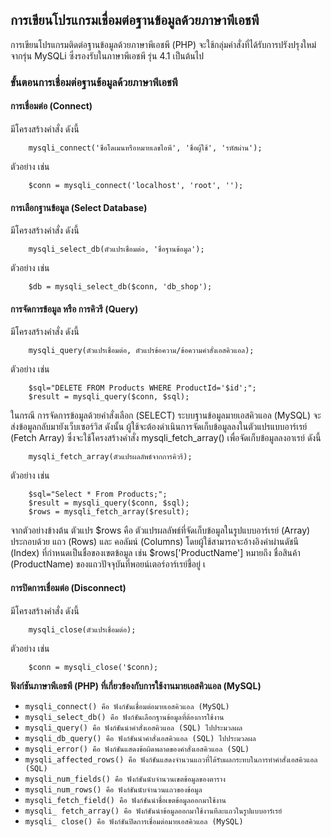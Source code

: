 ## การเขียนโปรแกรมเชื่อมต่อฐานข้อมูลด้วยภาษาพีเอชพี
การเขียนโปรแกรมติดต่อฐานข้อมูลด้วยภาษาพีเอชพี (PHP) จะใช้กลุ่มคำสั่งที่ได้รับการปรังปรุงใหม่จากรุ่น MySQLi ซึ่งรองรับในภาษาพีเอชพี รุ่น 4.1 เป็นต้นไป

### ขั้นตอนการเชื่อมต่อฐานข้อมูลด้วยภาษาพีเอชพี
#### การเชื่อมต่อ (Connect) 
มีโครงสร้างคำสั่ง ดังนี้
```
    mysqli_connect('ชื่อโดเมนหรือหมายเลขไอพี', 'ชื่อผู้ใช้', 'รหัสผ่าน');
```
ตัวอย่าง เช่น
```
    $conn = mysqli_connect('localhost', 'root', '');
```

#### การเลือกฐานข้อมูล (Select Database) 
มีโครงสร้างคำสั่ง ดังนี้
```
    mysqli_select_db(ตัวแปรเชื่อมต่อ, 'ชื่อฐานข้อมูล');
```
ตัวอย่าง เช่น
```
    $db = mysqli_select_db($conn, 'db_shop');
```

#### การจัดการข้อมูล หรือ การคิวรี (Query)
มีโครงสร้างคำสั่ง ดังนี้
```
    mysqli_query(ตัวแปรเชื่อมต่อ, ตัวแปรข้อความ/ข้อความคำสั่งเอสคิวแอล);
```
ตัวอย่าง เช่น
```
    $sql="DELETE FROM Products WHERE ProductId='$id';";
    $result = mysqli_query($conn, $sql);
```
ในกรณี การจัดการข้อมูลด้วยคำสั่งเลือก (SELECT) ระบบฐานข้อมูลมายเอสคิวแอล (MySQL) จะส่งข้อมูลกลับมายังเว็บเซอร์วิส ดังนั้น ผู้ใช้จะต้องดำเนินการจัดเก็บข้อมูลลงในตัวแปรแบบอาร์เรย์ (Fetch Array) ซึ่งจะใช้โครงสร้างคำสั่ง mysqli_fetch_array() เพื่อจัดเก็บข้อมูลลงอาเรย์ ดังนี้
```
    mysqli_fetch_array(ตัวแปรผลลัพธ์จากการคิวรี);
```
ตัวอย่าง เช่น
```
    $sql="Select * From Products;";
    $result = mysqli_query($conn, $sql);
    $rows = mysqli_fetch_array($result);
```
จากตัวอย่างข้างต้น ตัวแปร $rows คือ ตัวแปรผลลัพธ์ที่จัดเก็บข้อมูลในรูปแบบอาร์เรย์ (Array) ประกอบด้วย แถว (Rows) และ คอลัมน์ (Columns) โดยผู้ใช้สามารถจะอ้างอิงค่าผ่านดัชนี (Index) ที่กำหนดเป็นชื่อของเขตข้อมูล เช่น $rows['ProductName'] หมายถึง ชื่อสินค้า (ProductName) ของแถวปัจจุบันที่พอยน์เตอร์อาร์เรย์ชี้อยู่ เ

#### การปิดการเชื่อมต่อ (Disconnect) 
มีโครงสร้างคำสั่ง ดังนี้
```
    mysqli_close(ตัวแปรเชื่อมต่อ);
```
ตัวอย่าง เช่น
```
    $conn = mysqli_close('$conn);
```

**ฟังก์ชันภาษาพีเอชพี (PHP) ที่เกี่ยวข้องกับการใช้งานมายเอสคิวแอล (MySQL)**
* ```mysqli_connect() คือ ฟังก์ชันเชื่อมต่อมายเอสคิวแอล (MySQL)```
* ```mysqli_select_db() คือ ฟังก์ชันเลือกฐานข้อมูลที่ต้องการใช้งาน```
* ```mysqli_query()	คือ ฟังก์ชันนำคำสั่งเอสคิวแอล (SQL) ไปประมวลผล```
* ```mysqli_db_query() คือ ฟังก์ชันนำคำสั่งเอสคิวแอล (SQL) ไปประมวลผล```
* ```mysqli_error()	คือ ฟังก์ชันแสดงข้อผิดพลาดของคำสั่งเอสคิวแอล (SQL)```
* ```mysqli_affected_rows()	คือ ฟังก์ชันแสดงจำนวนแถวที่ได้รับผลกระทบในการทำคำสั่งเอสคิวแอล (SQL)```
* ```mysqli_num_fields() คือ ฟังก์ชันนับจำนวนเขตข้อมูลของตาราง```
* ```mysqli_num_rows() คือ ฟังก์ชันนับจำนวนแถวของข้อมูล```
* ```mysqli_fetch_field() คือ ฟังก์ชันนำชื่อเขตข้อมูลออกมาใช้งาน```
* ```mysqli_ fetch_array() คือ ฟังก์ชันนำข้อมูลออกมาใช้งานทีละแถวในรูปแบบอาร์เรย์```
* ```mysqli_ close() คือ ฟังก์ชันปิดการเชื่อมต่อมายเอสคิวแอล (MySQL)```